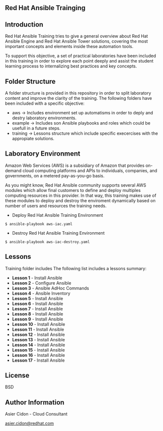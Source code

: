 Red Hat Ansible Trainging
---------------------------

Introduction 
--------------

Red Hat Ansible Training tries to give a general overview about Red Hat Ansible Engine and Red Hat Ansible Tower solutions, covering the most important concepts and elements inside these automation tools.

To support this objective, a set of practical laboratories have been included in this training in order to explore each point deeply and assist the student learning process to internalizing best practices and key concepts.

Folder Structure 
-----------------

A folder structure is provided in this repository in order to split laboratory content and improve the clarity of the training. The following folders have been included with a specific objective:

* aws -> Includes environment set up automatisms in order to deply and destry laboratory environments.
* example -> Includes son Ansible playbooks and roles which could be usefull in a future steps.
* training -> Lessons structure which include specific execercises with the appropiate solutions.

Laboratory Environment
------------------------

Amazon Web Services (AWS) is a subsidiary of Amazon that provides on-demand cloud computing platforms and APIs to individuals, companies, and governments, on a metered pay-as-you-go basis.

As you might know, Red Hat Ansible community supports several AWS modules which allow final customers to define and deploy multiples computing resources in this provider. In that way, this training makes use of these modules to deploy and destroy the enviroment dynamically based on number of users and resources the training needs.

* Deploy Red Hat Ansible Training Environment
```
$ ansible-playbook aws-iac.yaml
```

* Destroy Red Hat Ansible Training Environment
```
$ ansible-playbook aws-iac-destroy.yaml 
```

Lessons 
---------

Training folder includes The following list includes a lessons summary:

* **Lesson 1** - Install Ansible
* **Lesson 2** - Configure Ansible
* **Lesson 3** - Ansible AdHoc Commands
* **Lesson 4** - Ansible Inventory
* **Lesson 5** - Install Ansible
* **Lesson 6** - Install Ansible
* **Lesson 7** - Install Ansible
* **Lesson 8** - Install Ansible
* **Lesson 9** - Install Ansible
* **Lesson 10** - Install Ansible
* **Lesson 11** - Install Ansible
* **Lesson 12** - Install Ansible
* **Lesson 13** - Install Ansible
* **Lesson 14** - Install Ansible
* **Lesson 15** - Install Ansible
* **Lesson 16** - Install Ansible
* **Lesson 17** - Install Ansible


License
-------

BSD

Author Information
------------------

 Asier Cidon - Cloud Consultant

 asier.cidon@redhat.com
   

